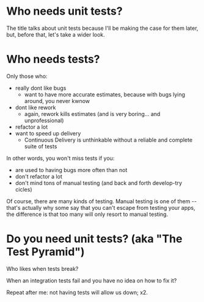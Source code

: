# Who needs unit tests?

The title talks about unit tests because I'll be making the case for them later, but, before that, let's take a wider look.

# Who needs tests?

Only those who:
- really dont like bugs
  - want to have more accurate estimates, because with bugs lying around, you never kwnow
- dont like rework
  - again, rework kills estimates (and is very boring... and unprofessional)
- refactor a lot
- want to speed up delivery
  - Continuous Delivery is unthinkable without a reliable and complete suite of tests

In other words, you won't miss tests if you:
- are used to having bugs more often than not
- don't refactor a lot
- don't mind tons of manual testing (and back and forth develop-try cicles)

Of course, there are many kinds of testing. Manual testing is one of them -- that's actually why some say that you can't escape
from testing your apps, the difference is that too many will only resort to manual testing.

# Do you need unit tests? (aka "The Test Pyramid")

Who likes when tests break?

When an integration tests fail and you have no idea on how to fix it?

Repeat after me: not having tests will allow us down; x2.
